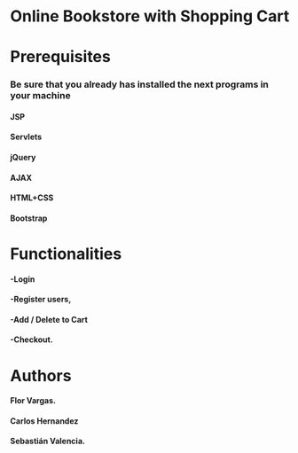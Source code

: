 # Online Bookstore with Shopping Cart

# Prerequisites

### Be sure that you already has installed the next programs in your machine
#### JSP
#### Servlets
#### jQuery
#### AJAX
#### HTML+CSS
#### Bootstrap


# Functionalities

#### -Login
#### -Register users, 
#### -Add / Delete to Cart
#### -Checkout.


# Authors

#### Flor Vargas.
#### Carlos Hernandez
#### Sebastián Valencia.
